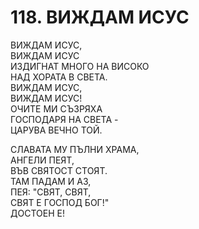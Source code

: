 # 118. ВИЖДАМ ИСУС  
  
ВИЖДАМ ИСУС,  
ВИЖДАМ ИСУС  
ИЗДИГНАТ МНОГО НА ВИСОКО  
НАД ХОРАТА В СВЕТА.  
ВИЖДАМ ИСУС,  
ВИЖДАМ ИСУС!  
ОЧИТЕ МИ СЪЗРЯХА  
ГОСПОДАРЯ НА СВЕТА -  
ЦАРУВА ВЕЧНО ТОЙ.  
  
СЛАВАТА МУ ПЪЛНИ ХРАМА,  
АНГЕЛИ ПЕЯТ,  
ВЪВ СВЯТОСТ СТОЯТ.  
ТАМ ПАДАМ И АЗ,  
ПЕЯ: "СВЯТ, СВЯТ,  
СВЯТ Е ГОСПОД БОГ!"  
ДОСТОЕН Е!  


<DownloadsButton pdf="/pdf/118-vizhdam-isus.pdf" />

<DownloadChordsButton pdf="/chords/118-vizhdam-isus_akord.pdf"/>
